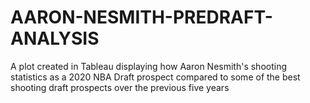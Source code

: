 # AARON-NESMITH-PREDRAFT-ANALYSIS
A plot created in Tableau displaying how Aaron Nesmith's shooting statistics as a 2020 NBA Draft prospect compared to some of the best shooting draft prospects over the previous five years
